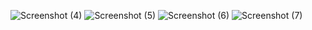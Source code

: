 ![Screenshot (4)](https://github.com/user-attachments/assets/a9c51d27-6694-4ae0-b532-1b9db9ebf745)
![Screenshot (5)](https://github.com/user-attachments/assets/07fa24e6-f109-415b-8c9c-fa996274c89e)
![Screenshot (6)](https://github.com/user-attachments/assets/6f5e70c8-8d1c-4ec3-aced-e32224e7684d)
![Screenshot (7)](https://github.com/user-attachments/assets/e5aa1bbf-d6f8-40b8-a376-513ccba348b6)
